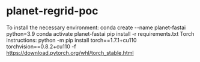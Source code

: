 # planet-regrid-poc

To install the necessary environment:
conda create --name planet-fastai python=3.9
conda activate planet-fastai
pip install -r requirements.txt
Torch instructions:
python -m pip install torch==1.7.1+cu110 torchvision==0.8.2+cu110 -f https://download.pytorch.org/whl/torch_stable.html